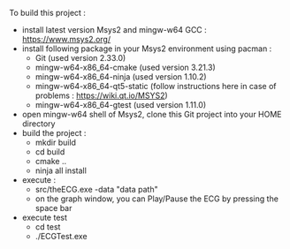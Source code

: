To build this project : 
- install latest version Msys2 and mingw-w64 GCC : https://www.msys2.org/
- install following package in your Msys2 environment using pacman : 
    - Git (used version 2.33.0)
    - mingw-w64-x86_64-cmake (used version 3.21.3)
    - mingw-w64-x86_64-ninja (used version 1.10.2)
    - mingw-w64-x86_64-qt5-static (follow instructions here in case of problems : https://wiki.qt.io/MSYS2)
    - mingw-w64-x86_64-gtest (used version 1.11.0)
- open mingw-w64 shell of Msys2, clone this Git project into your HOME directory
- build the project : 
    - mkdir build
    - cd build
    - cmake ..
    - ninja all install
- execute : 
    - src/theECG.exe -data "data path"
    - on the graph window, you can Play/Pause the ECG by pressing the space bar
- execute test
    - cd test
    - ./ECGTest.exe